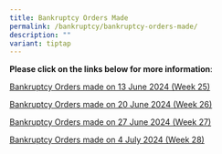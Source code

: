 ```yaml
---
title: Bankruptcy Orders Made
permalink: /bankruptcy/bankruptcy-orders-made/
description: ""
variant: tiptap
---
```

<p><strong>Please click on the links below for more information</strong>:</p>
<p></p>
<p><a href="/files/BOs Made/Bankruptcy_Orders_made_on_13_June_2024__Week_25_.pdf" rel="noopener noreferrer nofollow" target="_blank">Bankruptcy Orders made on 13 June 2024 (Week 25)</a>
</p>
<p><a href="/files/BOs Made/Bankruptcy_Orders_made_on_20_June_2024__Week_26_.pdf" rel="noopener noreferrer nofollow" target="_blank">Bankruptcy Orders made on 20 June 2024 (Week 26)</a>
</p>
<p><a href="/files/BOs Made/Bankruptcy_Orders_made_on_27_June_2024__Week_27_.pdf" rel="noopener noreferrer nofollow" target="_blank">Bankruptcy Orders made on 27 June 2024 (Week 27)</a>
</p>
<p><a href="/files/BOs Made/Bankruptcy_Orders_made_on_4_July_2024__Week_28_.pdf" rel="noopener noreferrer nofollow" target="_blank">Bankruptcy Orders made on 4 July 2024 (Week 28)</a>
</p>